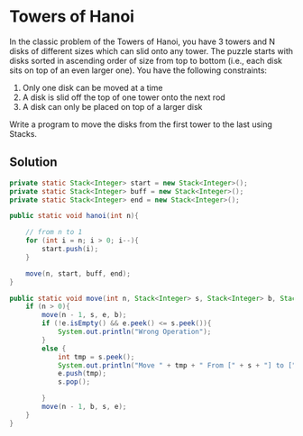 # Towers of Hanoi

In the classic problem of the Towers of Hanoi, you have 3 towers and N disks of different sizes which can slid onto any tower. The puzzle starts with disks sorted in ascending order of size from top to bottom (i.e., each disk sits on top of an even larger one). You have the following constraints:
 
1. Only one disk can be moved at a time
2. A disk is slid off the top of one tower onto the next rod
3. A disk can only be placed on top of a larger disk

Write a program to move the disks from the first tower to the last using Stacks.

## Solution

```java
private static Stack<Integer> start = new Stack<Integer>();
private static Stack<Integer> buff = new Stack<Integer>();
private static Stack<Integer> end = new Stack<Integer>();

public static void hanoi(int n){

    // from n to 1
    for (int i = n; i > 0; i--){
        start.push(i);
    }

    move(n, start, buff, end);
}

public static void move(int n, Stack<Integer> s, Stack<Integer> b, Stack<Integer> e){
    if (n > 0){
        move(n - 1, s, e, b);
        if (!e.isEmpty() && e.peek() <= s.peek()){
            System.out.println("Wrong Operation");
        }
        else {
            int tmp = s.peek();
            System.out.println("Move " + tmp + " From [" + s + "] to [" + e + "]" );
            e.push(tmp);
            s.pop();

        }
        move(n - 1, b, s, e);
    }
}   
```